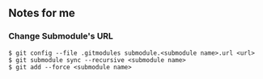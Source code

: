 ## Notes for me

### Change Submodule's URL
```console
$ git config --file .gitmodules submodule.<submodule name>.url <url>
$ git submodule sync --recursive <submodule name>
$ git add --force <submodule name>
```
